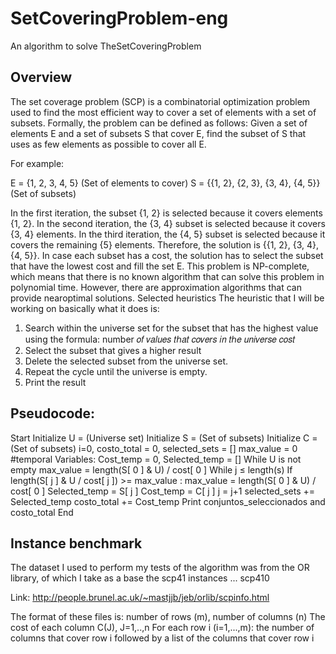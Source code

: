 # SetCoveringProblem-eng
An algorithm to solve TheSetCoveringProblem

## Overview

The set coverage problem (SCP) is a combinatorial optimization problem used to find the most
efficient way to cover a set of elements with a set of subsets. Formally, the problem can be
defined as follows:
Given a set of elements E and a set of subsets S that cover E, find the subset of S that uses as few
elements as possible to cover all E.

For example:

E = {1, 2, 3, 4, 5} (Set of elements to cover)
S = {{1, 2}, {2, 3}, {3, 4}, {4, 5}} (Set of subsets)

In the first iteration, the subset {1, 2} is selected because it covers elements {1, 2}. In the second
iteration, the {3, 4} subset is selected because it covers {3, 4} elements. In the third iteration, the
{4, 5} subset is selected because it covers the remaining {5} elements. Therefore, the solution is
{{1, 2}, {3, 4}, {4, 5}}. In case each subset has a cost, the solution has to select the subset that have
the lowest cost and fill the set E.
This problem is NP-complete, which means that there is no known algorithm that can solve this
problem in polynomial time. However, there are approximation algorithms that can provide nearoptimal solutions.
Selected heuristics
The heuristic that I will be working on basically what it does is:
1. Search within the universe set for the subset that has the highest value using the formula:
number 𝑜𝑓 𝑣𝑎𝑙𝑢𝑒𝑠 𝑡ℎ𝑎𝑡 𝑐𝑜𝑣𝑒𝑟𝑠 𝑖𝑛 𝑡ℎ𝑒 𝑢𝑛𝑖𝑣𝑒𝑟𝑠𝑒
𝑐𝑜𝑠𝑡
2. Select the subset that gives a higher result
3. Delete the selected subset from the universe set.
4. Repeat the cycle until the universe is empty.
5. Print the result

## Pseudocode:

Start
Initialize U = (Universe set)
Initialize S = (Set of subsets)
Initialize C = (Set of subsets)
i=0, costo_total = 0, selected_sets = []
max_value = 0
#temporal Variables:
Cost_temp = 0, Selected_temp = []
While U is not empty
  max_value = length(S[ 0 ] & U) / cost[ 0 ]
  While j ≤ length(s)
    If length(S[ j ] & U / cost[ j ]) >= max_value :
      max_value = length(S[ 0 ] & U) / cost[ 0 ]
      Selected_temp = S[ j ]
      Cost_temp = C[ j ]
      j = j+1
  selected_sets += Selected_temp
  costo_total += Cost_temp
Print conjuntos_seleccionados and costo_total
End

## Instance benchmark

The dataset I used to perform my tests of the algorithm was from the OR library, of which I take as
a base the scp41 instances ... scp410

Link: http://people.brunel.ac.uk/~mastjjb/jeb/orlib/scpinfo.html

The format of these files is:
number of rows (m), number of columns (n)
The cost of each column C(J), J=1,..,n
For each row i (i=1,...,m): the number of columns that cover
row i followed by a list of the columns that cover row i
